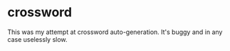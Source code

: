 # crossword
This was my attempt at crossword auto-generation. It's buggy and in any case uselessly slow.
